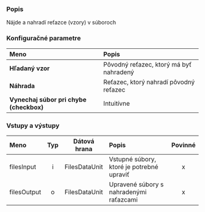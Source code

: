 ### Popis

Nájde a nahradí reťazce (vzory) v súboroch

### Konfiguračné parametre

| Meno | Popis |
|:----|:----|
|**Hľadaný vzor** | Pôvodný reťazec, ktorý má byť nahradený |
|**Náhrada** | Reťazec, ktorý nahradí pôvodný reťazec |
|**Vynechaj súbor pri chybe (checkbox)** | Intuitívne |

### Vstupy a výstupy

|Meno |Typ | Dátová hrana | Popis | Povinné |
|:--------|:------:|:------:|:-------------|:---------------------:|
|filesInput  |i| FilesDataUnit | Vstupné súbory, ktoré je potrebné upraviť |x|
|filesOutput |o| FilesDataUnit | Upravené súbory s nahradenými raťazcami |x|